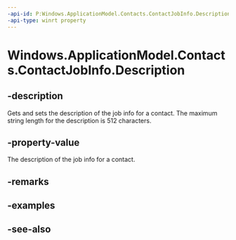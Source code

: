 ----api-id: P:Windows.ApplicationModel.Contacts.ContactJobInfo.Description
-api-type: winrt property
---<!-- Property syntaxpublic string Description { get;  set; }--># Windows.ApplicationModel.Contacts.ContactJobInfo.Description## -descriptionGets and sets the description of the job info for a contact. The maximum string length for the description is 512 characters.## -property-valueThe description of the job info for a contact.## -remarks## -examples## -see-also